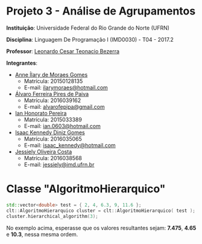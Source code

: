 # Projeto 3 - Análise de Agrupamentos

**Instituição**: Universidade Federal do Rio Grande do Norte (UFRN)

**Disciplina**: Linguagem De Programação I (IMD0030) - T04 - 2017.2

**Professor**: [Leonardo Cesar Teonacio Bezerra](https://github.com/leobezerra)

**Integrantes**:
- <a href="https://github.com/annemoraes">Anne Ílary de Moraes Gomes</a>
  - Matrícula: 20150128135
  - E-mail: ilarymoraes@hotmail.com
- <a href="https://github.com/alvarofpp">Álvaro Ferreira Pires de Paiva</a>
  - Matrícula: 2016039162
  - E-mail: alvarofepipa@gmail.com
- <a href="https://github.com/IanHonorato">Ian Honorato Pereira</a>
  - Matrícula: 2015033389
  - E-mail: ian.0603@hotmail.com
- <a href="https://github.com/isaken1">Isaac Kennedy Diniz Gomes</a>
  - Matrícula: 2016035065
  - E-mail: isaac_kennedy@hotmail.com
- <a href="https://github.com/jessielyoliveira">Jessiely Oliveira Costa</a>
  - Matrícula: 2016038568
  - E-mail: jessiely@imd.ufrn.br

# Classe "AlgoritmoHierarquico"

```cpp
std::vector<double> test = { 2, 4, 6.3, 9, 11.6 };
clt::AlgoritmoHierarquico cluster = clt::AlgoritmoHierarquico( test );
cluster.hierarchical_algorithm(3);
```

No exemplo acima, esperasse que os valores resultantes sejam: **7.475**, **4.65** e **10.3**, nessa mesma ordem.
